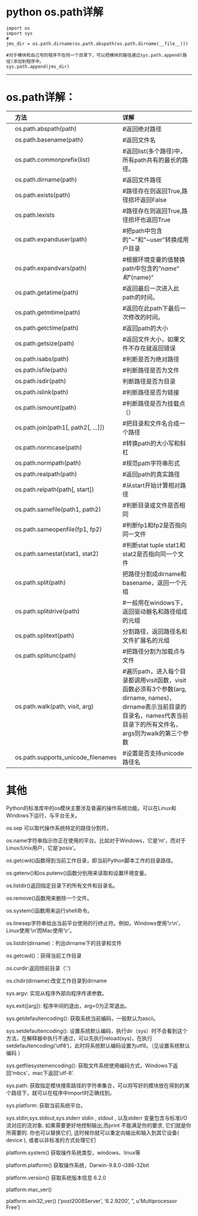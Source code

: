 # python os.path详解

```
import os
import sys
#
jms_dir = os.path.dirname(os.path.abspath(os.path.dirname(__file__)))

#对于模块和自己写的程序不在同一个目录下，可以把模块的路径通过sys.path.append(路径)添加到程序中。
sys.path.append(jms_dir)
```

---

# os.path详解：

|  | 方法 | 详解 |
| :--- | :--- | :--- |
|  | os.path.abspath\(path\) | \#返回绝对路径 |
|  | os.path.basename\(path\) | \#返回文件名 |
|  | os.path.commonprefix\(list\) | \#返回list\(多个路径\)中，所有path共有的最长的路径。 |
|  | os.path.dirname\(path\) | \#返回文件路径 |
|  | os.path.exists\(path\) | \#路径存在则返回True,路径损坏返回False |
|  | os.path.lexists | \#路径存在则返回True,路径损坏也返回True |
|  | os.path.expanduser\(path\) | \#把path中包含的"~"和"~user"转换成用户目录 |
|  | os.path.expandvars\(path\) | \#根据环境变量的值替换path中包含的”$name”和”${name}” |
|  | os.path.getatime\(path\) | \#返回最后一次进入此path的时间。 |
|  | os.path.getmtime\(path\) | \#返回在此path下最后一次修改的时间。 |
|  | os.path.getctime\(path\) | \#返回path的大小 |
|  | os.path.getsize\(path\) | \#返回文件大小，如果文件不存在就返回错误 |
|  | os.path.isabs\(path\) | \#判断是否为绝对路径 |
|  | os.path.isfile\(path\) | \#判断路径是否为文件 |
|  | os.path.isdir\(path\) | 判断路径是否为目录 |
|  | os.path.islink\(path\) | \#判断路径是否为链接 |
|  | os.path.ismount\(path\) | \#判断路径是否为挂载点（） |
|  | os.path.join\(path1\[, path2\[, ...\]\]\) | \#把目录和文件名合成一个路径 |
|  | os.path.normcase\(path\) | \#转换path的大小写和斜杠 |
|  | os.path.normpath\(path\) | \#规范path字符串形式 |
|  | os.path.realpath\(path\) | \#返回path的真实路径 |
|  | os.path.relpath\(path\[, start\]\) | \#从start开始计算相对路径 |
|  | os.path.samefile\(path1, path2\) | \#判断目录或文件是否相同 |
|  | os.path.sameopenfile\(fp1, fp2\) | \#判断fp1和fp2是否指向同一文件 |
|  | os.path.samestat\(stat1, stat2\) | \#判断stat tuple stat1和stat2是否指向同一个文件 |
|  | os.path.split\(path\) | 把路径分割成dirname和basename，返回一个元组 |
|  | os.path.splitdrive\(path\) | \#一般用在windows下，返回驱动器名和路径组成的元组 |
|  | os.path.splitext\(path\) | 分割路径，返回路径名和文件扩展名的元组 |
|  | os.path.splitunc\(path\) | \#把路径分割为加载点与文件 |
|  | os.path.walk\(path, visit, arg\) | \#遍历path，进入每个目录都调用visit函数，visit函数必须有3个参数\(arg, dirname, names\)，dirname表示当前目录的目录名，names代表当前目录下的所有文件名，args则为walk的第三个参数 |
|  | os.path.supports\_unicode\_filenames | \#设置是否支持unicode路径名 |

# 其他

Python的标准库中的os模块主要涉及普遍的操作系统功能。可以在Linux和Windows下运行，与平台无关。

os.sep 可以取代操作系统特定的路径分割符。

os.name字符串指示你正在使用的平台。比如对于Windows，它是’nt’，而对于Linux/Unix用户，它是’posix’。

os.getcwd\(\)函数得到当前工作目录，即当前Python脚本工作的目录路径。

os.getenv\(\)和os.putenv\(\)函数分别用来读取和设置环境变量。

os.listdir\(\)返回指定目录下的所有文件和目录名。

os.remove\(\)函数用来删除一个文件。

os.system\(\)函数用来运行shell命令。

os.linesep字符串给出当前平台使用的行终止符。例如，Windows使用’\r\n’，Linux使用’\n’而Mac使用’\r’。

os.listdir\(dirname\)：列出dirname下的目录和文件

os.getcwd\(\)：获得当前工作目录

os.curdir:返回但前目录（’.’\)

os.chdir\(dirname\):改变工作目录到dirname

sys.argv: 实现从程序外部向程序传递参数。

sys.exit\(\[arg\]\): 程序中间的退出，arg=0为正常退出。

sys.getdefaultencoding\(\): 获取系统当前编码，一般默认为ascii。

sys.setdefaultencoding\(\): 设置系统默认编码，执行dir（sys）时不会看到这个方法，在解释器中执行不通过，可以先执行reload\(sys\)，在执行 setdefaultencoding\(‘utf8’\)，此时将系统默认编码设置为utf8。（见设置系统默认编码 ）

sys.getfilesystemencoding\(\): 获取文件系统使用编码方式，Windows下返回’mbcs’，mac下返回’utf-8’.

sys.path: 获取指定模块搜索路径的字符串集合，可以将写好的模块放在得到的某个路径下，就可以在程序中import时正确找到。

sys.platform: 获取当前系统平台。

sys.stdin,sys.stdout,sys.stderr stdin , stdout , 以及stderr 变量包含与标准I/O 流对应的流对象. 如果需要更好地控制输出,而print 不能满足你的要求, 它们就是你所需要的. 你也可以替换它们, 这时候你就可以重定向输出和输入到其它设备\( device \), 或者以非标准的方式处理它们

platform.system\(\) 获取操作系统类型，windows、linux等

platform.platform\(\) 获取操作系统，Darwin-9.8.0-i386-32bit

platform.version\(\) 获取系统版本信息 6.2.0

platform.mac\_ver\(\)

platform.win32\_ver\(\) \(‘post2008Server’, ‘6.2.9200’, ”, u’Multiprocessor Free’\)


